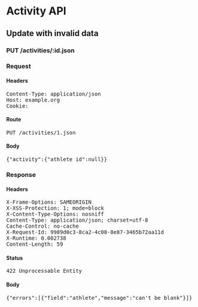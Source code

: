 # Activity API

## Update with invalid data

### PUT /activities/:id.json
### Request

#### Headers

<pre>Content-Type: application/json
Host: example.org
Cookie: </pre>

#### Route

<pre>PUT /activities/1.json</pre>

#### Body

<pre>{"activity":{"athlete_id":null}}</pre>

### Response

#### Headers

<pre>X-Frame-Options: SAMEORIGIN
X-XSS-Protection: 1; mode=block
X-Content-Type-Options: nosniff
Content-Type: application/json; charset=utf-8
Cache-Control: no-cache
X-Request-Id: 9989d0c3-8ca2-4c08-8e87-3465b72aa11d
X-Runtime: 0.002738
Content-Length: 59</pre>

#### Status

<pre>422 Unprocessable Entity</pre>

#### Body

<pre>{"errors":[{"field":"athlete","message":"can't be blank"}]}</pre>
